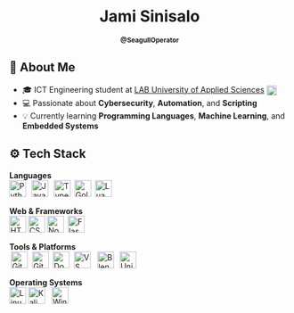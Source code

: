 <div align="center">
    <h1>Jami Sinisalo</h1>
    <small><strong>@SeagullOperator</strong></small>
</div>

## 📜 About Me

- 🎓 ICT Engineering student at [LAB University of Applied Sciences](https://lab.fi/)
    <img src="https://lab.fi/themes/custom/lab/favicon.ico" alt="LAB Logo" height="18" align="absmiddle"> 
- 💻 Passionate about **Cybersecurity**, **Automation**, and **Scripting**
- 💡 Currently learning **Programming Languages**, **Machine Learning**, and **Embedded Systems**

## ⚙ Tech Stack

**Languages**  
<img width="30px" hspace="" alt="Python" src="https://cdn.jsdelivr.net/gh/devicons/devicon@latest/icons/python/python-original.svg" />
<img width="30px" hspace="6" alt="JavaScript" src="https://cdn.jsdelivr.net/gh/devicons/devicon@latest/icons/javascript/javascript-original.svg" />
<img width="30px" hspace="0" alt="TypeScript" src="https://cdn.jsdelivr.net/gh/devicons/devicon@latest/icons/typescript/typescript-plain.svg" />
<img width="30px" hspace="3" alt="Golang" src="https://cdn.jsdelivr.net/gh/devicons/devicon@latest/icons/go/go-original-wordmark.svg" />
<img width="30px" hspace="" alt="Lua" src="https://cdn.jsdelivr.net/gh/devicons/devicon@latest/icons/lua/lua-plain.svg" />

**Web & Frameworks**  
<img width="30px" hspace="" alt="HTML5" src="https://cdn.jsdelivr.net/gh/devicons/devicon@latest/icons/html5/html5-plain-wordmark.svg" />
<img width="30px" hspace="" alt="CSS" src="https://cdn.jsdelivr.net/gh/devicons/devicon@latest/icons/css3/css3-plain-wordmark.svg" />
<img width="30px" hspace="" alt="Node.js" src="https://cdn.jsdelivr.net/gh/devicons/devicon@latest/icons/nodejs/nodejs-original.svg" />
<img width="30px" hspace="3" alt="Flask" src="https://cdn.jsdelivr.net/gh/devicons/devicon@latest/icons/flask/flask-original-wordmark.svg" />


**Tools & Platforms**  
<img width="30px" hspace="3" alt="Git" src="https://cdn.jsdelivr.net/gh/devicons/devicon@latest/icons/git/git-original.svg" />
<img width="30px" hspace="1" alt="Github" src="https://cdn.jsdelivr.net/gh/devicons/devicon@latest/icons/github/github-original.svg" />
<img width="30px" hspace="2" alt="Docker" src="https://cdn.jsdelivr.net/gh/devicons/devicon@latest/icons/docker/docker-original.svg" />
<img width="30px" hspace="2" alt="VS Code" src="https://cdn.jsdelivr.net/gh/devicons/devicon@latest/icons/vscode/vscode-original.svg" />
<img width="30px" hspace="6" alt="Blender" src="https://cdn.jsdelivr.net/gh/devicons/devicon@latest/icons/blender/blender-original.svg" />
<img width="30px" hspace="" alt="Unity" src="https://cdn.jsdelivr.net/gh/devicons/devicon@latest/icons/unity/unity-original-wordmark.svg" />

**Operating Systems**  
<img width="30px" hspace="" alt="Linux" src="https://cdn.jsdelivr.net/gh/devicons/devicon@latest/icons/linux/linux-original.svg" />
<img width="30px" hspace="" alt="Kali Linux" src="https://cdn.jsdelivr.net/gh/devicons/devicon@latest/icons/kalilinux/kalilinux-original-wordmark.svg" />
<img width="30px" hspace="8" alt="Windows" src="https://cdn.jsdelivr.net/gh/devicons/devicon@latest/icons/windows11/windows11-original.svg" />
